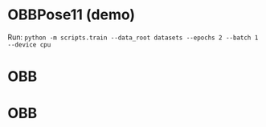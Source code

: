 # OBBPose11 (demo)
Run: `python -m scripts.train --data_root datasets --epochs 2 --batch 1 --device cpu`
# OBB
# OBB
